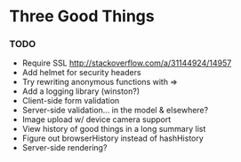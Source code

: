 # Three Good Things

### TODO

* Require SSL http://stackoverflow.com/a/31144924/14957
* Add helmet for security headers
* Try rewriting anonymous functions with =>
* Add a logging library (winston?)
* Client-side form validation
* Server-side validation... in the model & elsewhere?
* Image upload w/ device camera support
* View history of good things in a long summary list
* Figure out browserHistory instead of hashHistory
* Server-side rendering?

